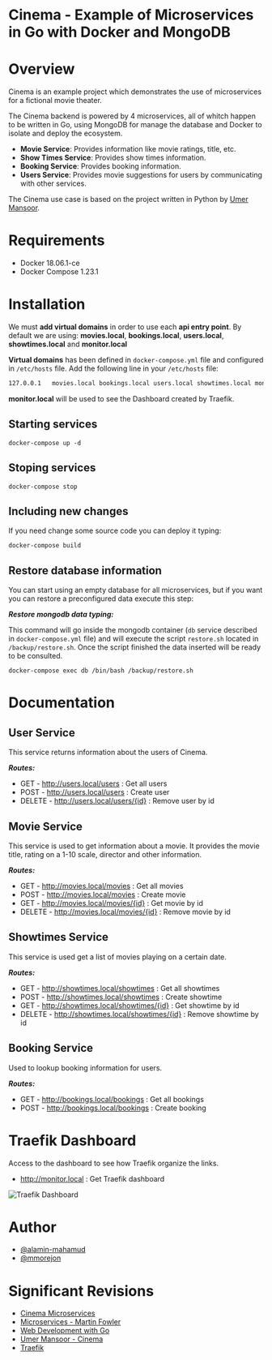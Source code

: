 # Cinema - Example of Microservices in Go with Docker and MongoDB

Overview
========

Cinema is an example project which demonstrates the use of microservices for a fictional movie theater.

The Cinema backend is powered by 4 microservices, all of whitch happen to be written in Go, using MongoDB for manage the database and Docker to isolate and deploy the ecosystem.

 * **Movie Service**: Provides information like movie ratings, title, etc.
 * **Show Times Service**: Provides show times information.
 * **Booking Service**: Provides booking information. 
 * **Users Service**: Provides movie suggestions for users by communicating with other services.

The Cinema use case is based on the project written in Python by [Umer Mansoor](https://github.com/umermansoor/microservices).

Requirements
===========

* Docker 18.06.1-ce
* Docker Compose 1.23.1

Installation
===========

We must **add virtual domains** in order to use each **api entry point**. By default we are using: **movies.local**, **bookings.local**, **users.local**, **showtimes.local** and **monitor.local**

**Virtual domains** has been defined in `docker-compose.yml` file and configured in `/etc/hosts` file. Add the following line in your `/etc/hosts` file:

```bash
127.0.0.1   movies.local bookings.local users.local showtimes.local monitor.local
```

**monitor.local** will be used to see the Dashboard created by Traefik.

## Starting services

```
docker-compose up -d
```

## Stoping services

```
docker-compose stop
```

## Including new changes

If you need change some source code you can deploy it typing:

```
docker-compose build
```

## Restore database information

You can start using an empty database for all microservices, but if you want you can restore a preconfigured data execute this step:

**_Restore mongodb data typing:_**

This command will go inside the mongodb container (`db` service described in `docker-compose.yml` file) and will execute the script `restore.sh` located in `/backup/restore.sh`. Once the script finished the data inserted will be ready to be consulted.

```
docker-compose exec db /bin/bash /backup/restore.sh
```

Documentation
======================

## User Service

This service returns information about the users of Cinema.

**_Routes:_**

* GET - http://users.local/users : Get all users
* POST - http://users.local/users : Create user
* DELETE - http://users.local/users/{id} : Remove user by id

## Movie Service

This service is used to get information about a movie. It provides the movie title, rating on a 1-10 scale, director and other information.

**_Routes:_**

* GET - http://movies.local/movies : Get all movies
* POST - http://movies.local/movies : Create movie
* GET - http://movies.local/movies/{id} : Get movie by id
* DELETE - http://movies.local/movies/{id} : Remove movie by id

## Showtimes Service

This service is used get a list of movies playing on a certain date.

**_Routes:_**

* GET - http://showtimes.local/showtimes : Get all showtimes
* POST - http://showtimes.local/showtimes : Create showtime
* GET - http://showtimes.local/showtimes/{id} : Get showtime by id
* DELETE - http://showtimes.local/showtimes/{id} : Remove showtime by id

## Booking Service

Used to lookup booking information for users.

**_Routes:_**

* GET - http://bookings.local/bookings : Get all bookings
* POST - http://bookings.local/bookings : Create booking

Traefik Dashboard
======================

Access to the dashboard to see how Traefik organize the links.

* http://monitor.local : Get Traefik dashboard

<img src="img/traefik-dashboard.png" alt="Traefik Dashboard" title="Traefik Dashboard" />

# Author
* [@alamin-mahamud](https://github.com/alamin-mahamud)
* [@mmorejon](https://github.com/mmorejon)

# Significant Revisions
* [Cinema Microservices](https://github.com/mmorejon/microservices-docker-go-mongodb)
* [Microservices - Martin Fowler](http://martinfowler.com/articles/microservices.html)
* [Web Development with Go](http://www.apress.com/9781484210536)
* [Umer Mansoor - Cinema](https://github.com/umermansoor/microservices)
* [Traefik](https://traefik.io/)
